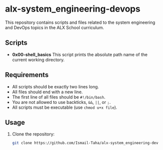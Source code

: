 # alx-system_engineering-devops

This repository contains scripts and files related to the system engineering and DevOps topics in the ALX School curriculum.

## Scripts

- **0x00-shell_basics** This script prints the absolute path name of the current working directory.

## Requirements

- All scripts should be exactly two lines long.
- All files should end with a new line.
- The first line of all files should be `#!/bin/bash`.
- You are not allowed to use backticks, `&&`, `||`, or `;`.
- All scripts must be executable (use `chmod u+x file`).

## Usage

1. Clone the repository:

   ```bash
   git clone https://github.com/Ismail-Taha/alx-system_engineering-devops.git

